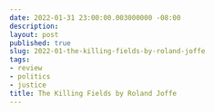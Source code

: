 ```yaml
---
date: 2022-01-31 23:00:00.003000000 -08:00
description:
layout: post
published: true
slug: 2022-01-the-killing-fields-by-roland-joffe
tags:
- review
- politics
- justice
title: The Killing Fields by Roland Joffe
---
```

